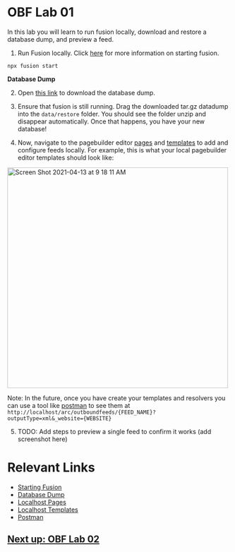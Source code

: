 # OBF Lab 01

In this lab you will learn to run fusion locally, download and restore a database dump, and preview a feed.

1.  Run Fusion locally. Click [here](https://redirector.arcpublishing.com/alc/arc-products/pagebuilder/fusion/documentation/recipes/running-fusion-locally.md) for more information on starting fusion.
```
npx fusion start
```

**Database Dump**

2. Open [this link](https://corecomponents.arcpublishing.com/pb-data/mongo/corecomponents.tar.gz) to download the database dump. 
3. Ensure that fusion is still running. Drag the downloaded tar.gz datadump into the `data/restore` folder. You should see the folder unzip and disappear automatically. Once that happens, you have your new database! 

4. Now, navigate to the pagebuilder editor [pages](http://localhost/pagebuilder/pages) and [templates](http://localhost/pagebuilder/templates) to add and configure feeds locally. For example, this is what your local pagebuilder editor templates should look like:

<img width="500" alt="Screen Shot 2021-04-13 at 9 18 11 AM" src="https://user-images.githubusercontent.com/39777478/114559134-68305900-9c39-11eb-9345-1e9bd6708912.png">

Note: In the future, once you have create your templates and resolvers you can use a tool like [postman](https://www.postman.com/) to see them at `http://localhost/arc/outboundfeeds/{FEED_NAME}?outputType=xml&_website={WEBSITE}`

5. TODO:	Add steps to preview a single feed to confirm it works (add screenshot here)

# Relevant Links
- [Starting Fusion](https://redirector.arcpublishing.com/alc/arc-products/pagebuilder/fusion/documentation/recipes/running-fusion-locally.md)
- [Database Dump](https://corecomponents.arcpublishing.com/pb-data/mongo/corecomponents.tar.gz)
- [Localhost Pages](http://localhost/pagebuilder/pages)
- [Localhost Templates](http://localhost/pagebuilder/templates)
- [Postman](https://www.postman.com/)

## [Next up: OBF Lab 02](https://github.com/wapopartners/Fusion-Training-User-Stories/tree/obf-lab-02)
